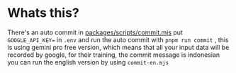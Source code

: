 
# Whats this?

There's an auto commit in [packages/scripts/commit.mjs](packages/scripts/) put `GOOGLE_API_KEY=` in `.env`
and run the auto commit with `pnpm run commit` , this is using gemini pro free version, which means that
all your input data will be recorded by google, for their training, the commit message is indonesian you
can run the english version by using `commit-en.mjs`


